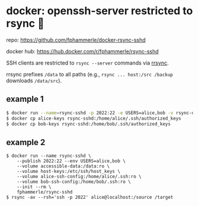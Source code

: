 # docker: openssh-server restricted to rsync 🐳

repo: https://github.com/fphammerle/docker-rsync-sshd

docker hub: https://hub.docker.com/r/fphammerle/rsync-sshd

SSH clients are restricted to `rsync --server` commands via [rrsync](https://download.samba.org/pub/unpacked/rsync/support/rrsync).

rrsync prefixes `/data` to all paths (e.g., `rsync ... host:/src /backup` downloads `/data/src`).

## example 1

```sh
$ docker run --name=rsync-sshd -p 2022:22 -e USERS=alice,bob -v rsync-data:/data:ro fphammerle/rsync-sshd
$ docker cp alice-keys rsync-sshd:/home/alice/.ssh/authorized_keys
$ docker cp bob-keys rsync-sshd:/home/bob/.ssh/authorized_keys
```

## example 2

```
$ docker run --name rsync-sshd \
    --publish 2022:22 --env USERS=alice,bob \
    --volume accessible-data:/data:ro \
    --volume host-keys:/etc/ssh/host_keys \
    --volume alice-ssh-config:/home/alice/.ssh:ro \
    --volume bob-ssh-config:/home/bob/.ssh:ro \
    --init --rm \
    fphammerle/rsync-sshd
$ rsync -av --rsh='ssh -p 2022' alice@localhost:/source /target
```
